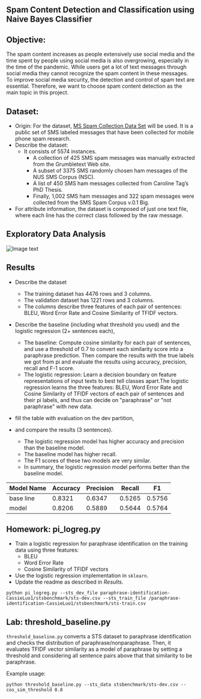 Spam Content Detection and Classification using Naive Bayes Classifier
---------------------------------------------------
## Objective:
The spam content increases as people extensively use social media and the time spent by people using social media is also overgrowing, especially in the time of the pandemic. While users get a lot of text messages through social media they cannot recognize the spam content in these messages. To improve social media security, the detection and control of spam text are essential. Therefore, we want to choose spam content detection as the main topic in this project.

## Dataset:
* Origin: For the dataset, [MS Spam Collection Data Set](https://archive.ics.uci.edu/ml/datasets/sms+spam+collection) will be used. It is a public set of SMS labeled messages that have been collected for mobile phone spam research. 
* Describe the dataset: 
  * It consists of 5574 instances. 
    * A collection of 425 SMS spam messages was manually extracted from the Grumbletext Web site. 
    * A subset of 3375 SMS randomly chosen ham messages of the NUS SMS Corpus (NSC). 
    * A list of 450 SMS ham messages collected from Caroline Tag’s PhD Thesis. 
    * Finally, 1,002 SMS ham messages and 322 spam messages were collected from the SMS Spam Corpus v.0.1 Big. 
* For attribute information, the dataset is composed of just one text file, where each line has the correct class followed by the raw message.

## Exploratory Data Analysis

![Image text](https://github.com/yingliu1206/spam_detection/plots/data_description_1.png)


## Results

* Describe the dataset 

  * The training dataset has 4476 rows and 3 columns. 
  * The validation dataset has 1221 rows and 3 columns. 
  * The columns describe three features of each pair of sentences: BLEU, Word Error Rate and Cosine Similarity of TFIDF vectors.
* Describe the baseline (including what threshold you used) and the logistic regression (2+ sentences each), 
  * The baseline: Compute cosine similarity for each pair of sentences, and use 
a threshold of 0.7 to convert each similarity score into a paraphrase prediction. 
Then compare the results with the true labels we got from pi and evaluate the results 
using accuracy, precision, recall and F-1 score. 
  * The logistic regression: Learn a decision boundary on feature representations of input texts 
to best tell classes apart.The logistic regression learns the three features: 
BLEU, Word Error Rate and Cosine Similarity of TFIDF vectors of each pair of sentences and 
their pi labels, and thus can decide on "paraphrase" or "not paraphrase" with new data.
* fill the table with evaluation on the dev partition,
* and compare the results (3 sentences).
  * The logistic regression model has higher accuracy and precision than the baseline model. 
  * The baseline model has higher recall. 
  * The F1 scores of these two models are very similar. 
  * In summary, the logistic regression model performs better than the baseline model.


| Model Name | Accuracy | Precision | Recall | F1     |
|------------|----------|-----------|--------|--------|
| base line  | 0.8321   | 0.6347    | 0.5265 | 0.5756 |
| model      | 0.8206   | 0.5889    | 0.5644 | 0.5764 |

## Homework: pi_logreg.py

* Train a logistic regression for paraphrase identification on the training data using three features:
    - BLEU
    - Word Error Rate
    - Cosine Similarity of TFIDF vectors
* Use the logistic regression implementation in `sklearn`.
* Update the readme as described in *Results*.

`python pi_logreg.py --sts_dev_file paraphrase-identification-CassieLuo1/stsbenchmark/sts-dev.csv --sts_train_file /paraphrase-identification-CassieLuo1/stsbenchmark/sts-train.csv`

## Lab: threshold_baseline.py

`threshold_baseline.py` converts a STS dataset to paraphrase identification
 and checks the distribution of paraphrase/nonparaphrase.
Then, it evaluates TFIDF vector similarity as a model of paraphrase by setting a threshold and
considering all sentence pairs above that that similarity to be paraphrase.

Example usage:

`python threshold_baseline.py --sts_data stsbenchmark/sts-dev.csv --cos_sim_threshold 0.8`


